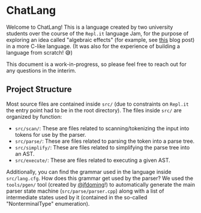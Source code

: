 # ChatLang
Welcome to ChatLang! This is a language created by two university students over the course of the `Repl.it` language Jam, for the purpose of exploring an idea called "algebraic effects" (for example, see [this](https://overreacted.io/algebraic-effects-for-the-rest-of-us/) blog post) in a more C-like language. (It was also for the experience of building a language from scratch! 😅)

This document is a work-in-progress, so please feel free to reach out for any questions in the interim.

## Project Structure
Most source files are contained inside `src/` (due to constraints on `Repl.it` the entry point had to be in the root directory). The files inside `src/` are organized by function:
 - `src/scan/`: These are files related to scanning/tokenizing the input into tokens for use by the parser.
 - `src/parse/`: These are files related to parsing the token into a parse tree.
 - `src/simplify/`: These are files related to simplifying the parse tree into an AST.
 - `src/execute/`: These are files related to executing a given AST.

Additionally, you can find the grammar used in the language inside `src/lang.cfg`. How does this grammar get used by the parser? We used the `tools/pgen/` tool (created by [@jfdoming](https://github.com/jfdoming)!) to automatically generate the main parser state machine (`src/parse/parser.cpp`) along with a list of intermediate states used by it (contained in the so-called "NonterminalType" enumeration).